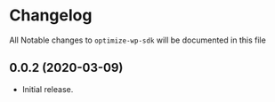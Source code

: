 # Changelog

All Notable changes to `optimize-wp-sdk` will be documented in this file

## 0.0.2 (2020-03-09)

* Initial release.